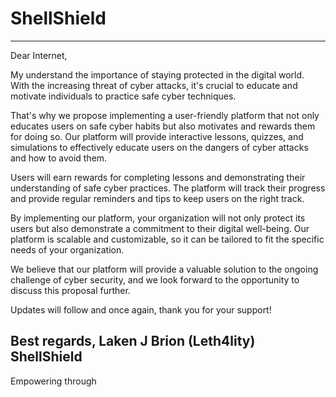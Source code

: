 # ShellShield

-------------------------------
Dear Internet,

My  understand the importance of staying protected in the digital world. With the increasing threat of cyber attacks, it's crucial to educate and motivate individuals to practice safe cyber techniques.

That's why we propose implementing a user-friendly platform that not only educates users on safe cyber habits but also motivates and rewards them for doing so. Our platform will provide interactive lessons, quizzes, and simulations to effectively educate users on the dangers of cyber attacks and how to avoid them.

Users will earn rewards for completing lessons and demonstrating their understanding of safe cyber practices. The platform will track their progress and provide regular reminders and tips to keep users on the right track.

By implementing our platform, your organization will not only protect its users but also demonstrate a commitment to their digital well-being. Our platform is scalable and customizable, so it can be tailored to fit the specific needs of your organization.

We believe that our platform will provide a valuable solution to the ongoing challenge of cyber security, and we look forward to the opportunity to discuss this proposal further.

Updates will follow and once again, thank you for your support!

Best regards,
Laken J Brion (Leth4lity)
ShellShield 
---------------------------------------------------------------------------------------------------------------------------------------------------------



Empowering through 



